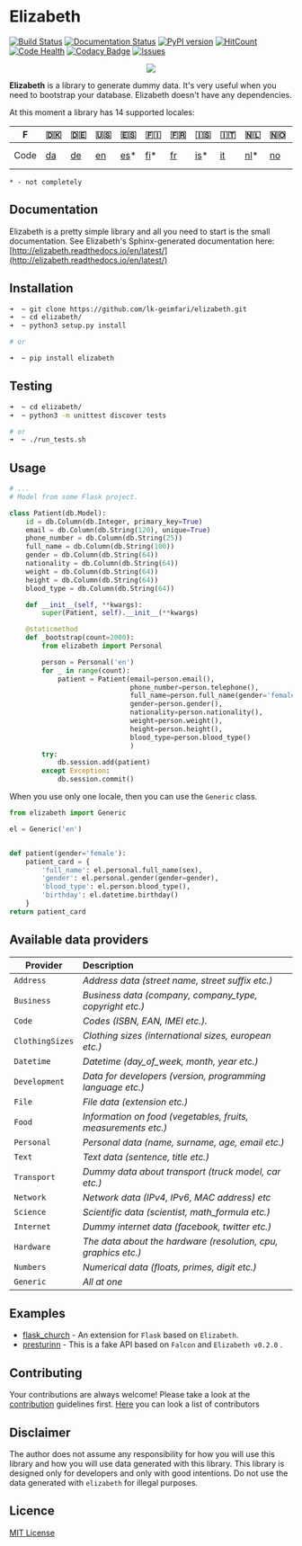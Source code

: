 # Elizabeth
[![Build Status](https://travis-ci.org/lk-geimfari/elizabeth.svg?branch=master)](https://travis-ci.org/lk-geimfari/elizabeth)
[![Documentation Status](https://readthedocs.org/projects/elizabeth/badge/?version=latest)](http://elizabeth.readthedocs.io/en/latest/?badge=latest)
[![PyPI version](https://badge.fury.io/py/elizabeth.svg)](https://badge.fury.io/py/elizabeth)
[![HitCount](https://hitt.herokuapp.com/lk-geimfar/church.svg)](https://github.com/lk-geimfari/elizabeth)
[![Code Health](https://landscape.io/github/lk-geimfari/elizabeth/master/landscape.svg?style=flat)](https://landscape.io/github/lk-geimfari/elizabeth/master)
[![Codacy Badge](https://api.codacy.com/project/badge/Grade/d773f20efa67430683bb24fff5af9db8)](https://www.codacy.com/app/likid-geimfari/church)
[![Issues](https://img.shields.io/github/issues/lk-geimfari/church.svg)](https://github.com/lk-geimfari/elizabeth/issues)


<p align="center">
  <img src="https://raw.githubusercontent.com/lk-geimfari/elizabeth/master/other/elizabeth_1.png">
  <br>
</p>


**Elizabeth** is a library to generate dummy data. It's very useful when you need to bootstrap your database. Elizabeth doesn't have any dependencies.

At this moment a library has 14 supported locales:

| F     |🇩🇰 |🇩🇪|🇺🇸|🇪🇸 |🇫🇮|🇫🇷|🇮🇸|🇮🇹|🇳🇱|🇳🇴|🇸🇪|🇷🇺|🇵🇹 |🇧🇷 |
|---    |--- |--- |---|--- |--- |--- |---|---|--- |---|--- |---|---|---  |
| Code  |[da](http://bit.ly/2g50Hpf)|[de](http://bit.ly/2fDVsPl)|[en](http://bit.ly/2g3wYfe)|[es](http://bit.ly/2grHSRg)*|[fi](http://bit.ly/2g3tzxe)*|[fr](http://bit.ly/2fpp7cc)|[is](http://bit.ly/2f8Lem2)*|[it](http://bit.ly/2g4DAOl)|[nl](http://bit.ly/2fNqFNF)*|[no](http://bit.ly/2eOUErG)|[sv](http://bit.ly/2eOZV2D)|[ru](http://bit.ly/2fNsUk5)|[pt](http://bit.ly/2fNpopS)* |[pt-br](http://bit.ly/2grKChn)|

`* - not completely`


## Documentation
Elizabeth is a pretty simple library and all you need to start is the small documentation. See Elizabeth's Sphinx-generated documentation here: [http://elizabeth.readthedocs.io/en/latest/](http://elizabeth.readthedocs.io/en/latest/)



## Installation
```zsh
➜  ~ git clone https://github.com/lk-geimfari/elizabeth.git
➜  ~ cd elizabeth/
➜  ~ python3 setup.py install

# or

➜  ~ pip install elizabeth
```

## Testing
```zsh
➜  ~ cd elizabeth/
➜  ~ python3 -m unittest discover tests

# or
➜  ~ ./run_tests.sh
```

## Usage

```python
# ...
# Model from some Flask project.

class Patient(db.Model):
    id = db.Column(db.Integer, primary_key=True)
    email = db.Column(db.String(120), unique=True)
    phone_number = db.Column(db.String(25))
    full_name = db.Column(db.String(100))
    gender = db.Column(db.String(64))
    nationality = db.Column(db.String(64))
    weight = db.Column(db.String(64))
    height = db.Column(db.String(64))
    blood_type = db.Column(db.String(64))

    def __init__(self, **kwargs):
        super(Patient, self).__init__(**kwargs)

    @staticmethod
    def _bootstrap(count=2000):
        from elizabeth import Personal

        person = Personal('en')
        for _ in range(count):
            patient = Patient(email=person.email(),
                              phone_number=person.telephone(),
                              full_name=person.full_name(gender='female'),
                              gender=person.gender(),
                              nationality=person.nationality(),
                              weight=person.weight(),
                              height=person.height(),
                              blood_type=person.blood_type()
                              )
        try:
            db.session.add(patient)
        except Exception:
            db.session.commit()
```
When you use only one locale, then you can use the `Generic` class.
```python
from elizabeth import Generic

el = Generic('en')


def patient(gender='female'):
    patient_card = {
        'full_name': el.personal.full_name(sex),
        'gender': el.personal.gender(gender=gender),
        'blood_type': el.person.blood_type(),
        'birthday': el.datetime.birthday()
    }
return patient_card
```

## Available data providers

| Provider          | Description                                                  |
| -------------     |:-------------                                                |
| `Address`         | *Address data (street name, street suffix etc.)*             |
| `Business`        | *Business data (company, company_type, copyright etc.)*      |
| `Code`            | *Codes (ISBN, EAN, IMEI etc.).*                              |
| `ClothingSizes`   | *Clothing sizes (international sizes, european etc.)*        |
| `Datetime`        | *Datetime (day_of_week, month, year etc.)*                   |
| `Development`     | *Data for developers (version, programming language etc.)*   |
| `File`            | *File data (extension etc.)*                                 |
| `Food`            | *Information on food (vegetables, fruits, measurements etc.)*|
| `Personal`        | *Personal data (name, surname, age, email etc.)*             |
| `Text`            | *Text data (sentence, title etc.)*                           |
| `Transport`       | *Dummy data about transport (truck model, car etc.)*         |
| `Network`         | *Network data (IPv4, IPv6, MAC address) etc*                 |
| `Science`         | *Scientific data (scientist, math_formula etc.)*             |
| `Internet`        | *Dummy internet data (facebook, twitter etc.)*                |
| `Hardware`        | *The data about the hardware (resolution, cpu, graphics etc.)*|
| `Numbers`         | *Numerical data (floats, primes, digit etc.)*                 |
| `Generic`         | *All at one*                                                  |


## Examples
- [flask_church](https://github.com/lk-geimfari/flask_church) - An extension for `Flask` based on `Elizabeth`.
- [presturinn](https://github.com/lk-geimfari/presturinn) - This is a fake API based on `Falcon` and `Elizabeth v0.2.0` .


## Contributing
Your contributions are always welcome! Please take a look at the [contribution](https://github.com/lk-geimfari/elizabeth/blob/master/CONTRIBUTING.md) guidelines first. [Here](https://github.com/lk-geimfari/elizabeth/blob/master/CONTRIBUTORS.md) you can look a list of contributors


## Disclaimer
The author does not assume any responsibility for how you will use this library and how you will use data generated with this library. This library is designed only for developers and only with good intentions. Do not use the data generated with `elizabeth` for illegal purposes.


## Licence
[MIT License](https://github.com/lk-geimfari/elizabeth/blob/master/LICENSE)

